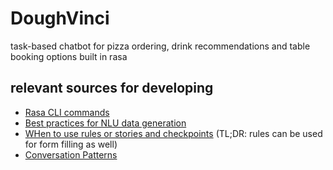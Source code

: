 # DoughVinci
task-based chatbot for pizza ordering, drink recommendations and table booking options built in rasa

## relevant sources for developing
+ [Rasa CLI commands](https://rasa.com/docs/rasa/command-line-interface)
+ [Best practices for NLU data generation](https://rasa.com/docs/rasa/generating-nlu-data/)
+ [WHen to use rules or stories and checkpoints](https://rasa.com/docs/rasa/writing-stories/) (TL;DR: rules can be used for form filling as well)
+ [Conversation Patterns](https://rasa.com/docs/rasa/chitchat-faqs)
